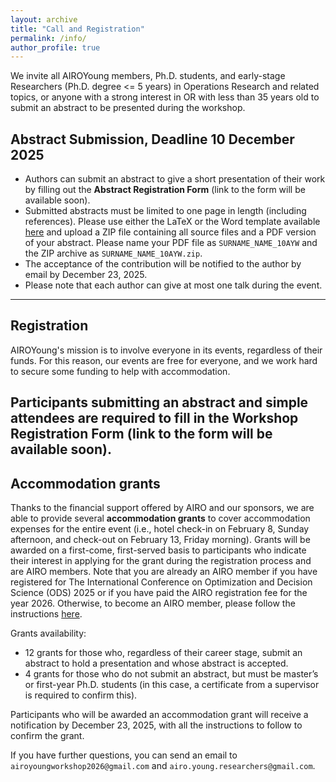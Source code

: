 ```yaml
---
layout: archive
title: "Call and Registration"
permalink: /info/
author_profile: true
---
```


We invite all AIROYoung members, Ph.D. students, and early-stage Researchers (Ph.D. degree <= 5 years) in Operations Research and related topics, or anyone with a strong interest in OR with less than 35 years old to submit an abstract to be presented during the workshop.

## Abstract Submission, Deadline 10 December 2025

- Authors can submit an abstract to give a short presentation of their work by filling out the **Abstract Registration Form** (link to the form will be available soon).
- Submitted abstracts must be limited to one page in length (including references). Please use either the LaTeX or the Word template available [here](https://drive.google.com/file/d/1CvrwMNoGrqzNArSUvv-OT2wt7OgIZw5a/view?usp=share_link) and upload a ZIP file containing all source files and a PDF version of your abstract. Please name your PDF file as `SURNAME_NAME_10AYW` and the ZIP archive as `SURNAME_NAME_10AYW.zip`.
- The acceptance of the contribution will be notified to the author by email by December 23, 2025.
- Please note that each author can give at most one talk during the event.

---

## Registration

AIROYoung's mission is to involve everyone in its events, regardless of their funds. For this reason, our events are free for everyone, and we work hard to secure some funding to help with accommodation.

Participants submitting an abstract and simple attendees are required to fill in the **Workshop Registration Form** (link to the form will be available soon).
---

## Accommodation grants

Thanks to the financial support offered by AIRO and our sponsors, we are able to provide several **accommodation grants** to cover accommodation expenses for the entire event (i.e., hotel check-in on February 8, Sunday afternoon, and check-out on February 13, Friday morning). Grants will be awarded on a first-come, first-served basis to participants who indicate their interest in applying for the grant during the registration process and are AIRO members. Note that you are already an AIRO member if you have registered for The International Conference on Optimization and Decision Science (ODS) 2025 or if you have paid the AIRO registration fee for the year 2026. Otherwise, to become an AIRO member, please follow the instructions [here](https://www.airo.org/en/become-an-airo-member/).

Grants availability:

- 12 grants for those who, regardless of their career stage, submit an abstract to hold a presentation and whose abstract is accepted.
- 4 grants for those who do not submit an abstract, but must be master’s or first-year Ph.D. students (in this case, a certificate from a supervisor is required to confirm this).

Participants who will be awarded an accommodation grant will receive a notification by December 23, 2025, with all the instructions to follow to confirm the grant.

If you have further questions, you can send an email to `airoyoungworkshop2026@gmail.com` and `airo.young.researchers@gmail.com`.

